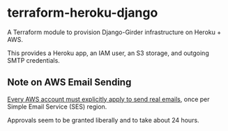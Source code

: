 # terraform-heroku-django
A Terraform module to provision Django-Girder infrastructure on Heroku + AWS.

This provides a Heroku app, an IAM user, an S3 storage, and outgoing SMTP credentials.

## Note on AWS Email Sending
[Every AWS account must explicitly apply to send real emails](https://docs.aws.amazon.com/ses/latest/DeveloperGuide/request-production-access.html),
once per Simple Email Service (SES) region.

Approvals seem to be granted liberally and to take about 24 hours.
